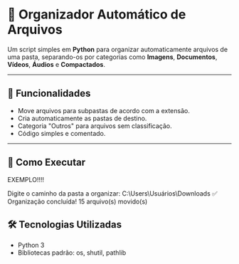 # 📂 Organizador Automático de Arquivos

Um script simples em **Python** para organizar automaticamente arquivos de uma pasta, separando-os por categorias como **Imagens**, **Documentos**, **Vídeos**, **Áudios** e **Compactados**.

---

## 📌 Funcionalidades
- Move arquivos para subpastas de acordo com a extensão.
- Cria automaticamente as pastas de destino.
- Categoria "Outros" para arquivos sem classificação.
- Código simples e comentado.

---

## 🚀 Como Executar
EXEMPLO!!!!

Digite o caminho da pasta a organizar: C:\Users\Usuários\Downloads
✅ Organização concluída! 15 arquivo(s) movido(s)

## 🛠 Tecnologias Utilizadas
- Python 3
- Bibliotecas padrão: os, shutil, pathlib
